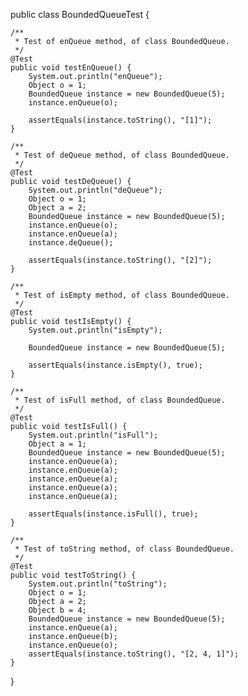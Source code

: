 public class BoundedQueueTest {

    /**
     * Test of enQueue method, of class BoundedQueue.
     */
    @Test
    public void testEnQueue() {
        System.out.println("enQueue");
        Object o = 1;
        BoundedQueue instance = new BoundedQueue(5);
        instance.enQueue(o);

        assertEquals(instance.toString(), "[1]");
    }

    /**
     * Test of deQueue method, of class BoundedQueue.
     */
    @Test
    public void testDeQueue() {
        System.out.println("deQueue");
        Object o = 1;
        Object a = 2;
        BoundedQueue instance = new BoundedQueue(5);
        instance.enQueue(o);
        instance.enQueue(a);
        instance.deQueue();

        assertEquals(instance.toString(), "[2]");
    }

    /**
     * Test of isEmpty method, of class BoundedQueue.
     */
    @Test
    public void testIsEmpty() {
        System.out.println("isEmpty");

        BoundedQueue instance = new BoundedQueue(5);

        assertEquals(instance.isEmpty(), true);
    }

    /**
     * Test of isFull method, of class BoundedQueue.
     */
    @Test
    public void testIsFull() {
        System.out.println("isFull");
        Object a = 1;
        BoundedQueue instance = new BoundedQueue(5);
        instance.enQueue(a);
        instance.enQueue(a);
        instance.enQueue(a);
        instance.enQueue(a);
        instance.enQueue(a);

        assertEquals(instance.isFull(), true);
    }

    /**
     * Test of toString method, of class BoundedQueue.
     */
    @Test
    public void testToString() {
        System.out.println("toString");
        Object o = 1;
        Object a = 2;
        Object b = 4;
        BoundedQueue instance = new BoundedQueue(5);
        instance.enQueue(a);
        instance.enQueue(b);
        instance.enQueue(o);
        assertEquals(instance.toString(), "[2, 4, 1]");
    }
}